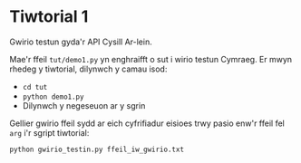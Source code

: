 # Tiwtorial 1

Gwirio testun gyda'r API Cysill Ar-lein.

Mae'r ffeil `tut/demo1.py` yn enghraifft o sut i wirio testun Cymraeg.
Er mwyn rhedeg y tiwtorial, dilynwch y camau isod:

* `cd tut`
* `python demo1.py`
* Dilynwch y negeseuon ar y sgrin

Gellier gwirio ffeil sydd ar eich cyfrifiadur eisioes trwy pasio enw'r ffeil fel `arg` i'r sgript tiwtorial:

`python gwirio_testin.py ffeil_iw_gwirio.txt`

